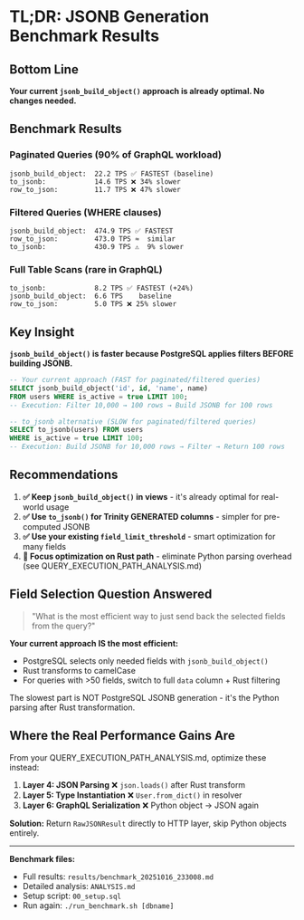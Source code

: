 # TL;DR: JSONB Generation Benchmark Results

## Bottom Line

**Your current `jsonb_build_object()` approach is already optimal. No changes needed.**

## Benchmark Results

### Paginated Queries (90% of GraphQL workload)

```
jsonb_build_object:  22.2 TPS ✅ FASTEST (baseline)
to_jsonb:            14.6 TPS ❌ 34% slower
row_to_json:         11.7 TPS ❌ 47% slower
```

### Filtered Queries (WHERE clauses)

```
jsonb_build_object:  474.9 TPS ✅ FASTEST
row_to_json:         473.0 TPS ≈  similar
to_jsonb:            430.9 TPS ⚠️  9% slower
```

### Full Table Scans (rare in GraphQL)

```
to_jsonb:            8.2 TPS ✅ FASTEST (+24%)
jsonb_build_object:  6.6 TPS    baseline
row_to_json:         5.0 TPS ❌ 25% slower
```

## Key Insight

**`jsonb_build_object()` is faster because PostgreSQL applies filters BEFORE building JSONB.**

```sql
-- Your current approach (FAST for paginated/filtered queries)
SELECT jsonb_build_object('id', id, 'name', name)
FROM users WHERE is_active = true LIMIT 100;
-- Execution: Filter 10,000 → 100 rows → Build JSONB for 100 rows

-- to_jsonb alternative (SLOW for paginated/filtered queries)
SELECT to_jsonb(users) FROM users
WHERE is_active = true LIMIT 100;
-- Execution: Build JSONB for 10,000 rows → Filter → Return 100 rows
```

## Recommendations

1. **✅ Keep `jsonb_build_object()` in views** - it's already optimal for real-world usage
2. **✅ Use `to_jsonb()` for Trinity GENERATED columns** - simpler for pre-computed JSONB
3. **✅ Use your existing `field_limit_threshold`** - smart optimization for many fields
4. **🎯 Focus optimization on Rust path** - eliminate Python parsing overhead (see QUERY_EXECUTION_PATH_ANALYSIS.md)

## Field Selection Question Answered

> "What is the most efficient way to just send back the selected fields from the query?"

**Your current approach IS the most efficient:**
- PostgreSQL selects only needed fields with `jsonb_build_object()`
- Rust transforms to camelCase
- For queries with >50 fields, switch to full `data` column + Rust filtering

The slowest part is NOT PostgreSQL JSONB generation - it's the Python parsing after Rust transformation.

## Where the Real Performance Gains Are

From your QUERY_EXECUTION_PATH_ANALYSIS.md, optimize these instead:

1. **Layer 4: JSON Parsing** ❌ `json.loads()` after Rust transform
2. **Layer 5: Type Instantiation** ❌ `User.from_dict()` in resolver
3. **Layer 6: GraphQL Serialization** ❌ Python object → JSON again

**Solution:** Return `RawJSONResult` directly to HTTP layer, skip Python objects entirely.

---

**Benchmark files:**
- Full results: `results/benchmark_20251016_233008.md`
- Detailed analysis: `ANALYSIS.md`
- Setup script: `00_setup.sql`
- Run again: `./run_benchmark.sh [dbname]`
